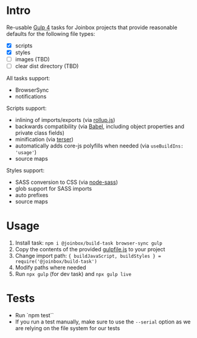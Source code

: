 # Intro

Re-usable [Gulp 4](https://github.com/gulpjs/gulp/tree/4.0) tasks for Joinbox projects that provide
reasonable defaults for the following file types:
- [x] scripts 
- [x] styles
- [ ] images (TBD)
- [ ] clear dist directory (TBD)

All tasks support:
- BrowserSync
- notifications

Scripts support:
- inlining of imports/exports (via [rollup.js](https://rollupjs.org/))
- backwards compatibility (via [Babel](https://babeljs.io/), including object properties and private class fields) 
- minification (via [terser](https://terser.org/))
- automatically adds core-js polyfills when needed (via `useBuildIns: 'usage'`)
- source maps

Styles support:
- SASS conversion to CSS (via [node-sass](https://www.npmjs.com/package/node-sass))
- glob support for SASS imports
- auto prefixes
- source maps

# Usage

1. Install task: `npm i @joinbox/build-task browser-sync gulp`
1. Copy the contents of the provided [gulpfile.js](gulpfile.js) to your project
1. Change import path: `{ buildJavaScript, buildStyles } = require('@joinbox/build-task')`
1. Modify paths where needed
1. Run `npx gulp` (for dev task) and `npx gulp live`


# Tests

- Run `npm test``
- If you run a test manually, make sure to use the `--serial` option as we are relying on the file
system for our tests